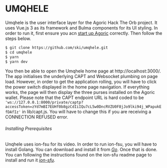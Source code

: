 # UMQHELE


Umqhele is the user interface layer for the Agoric Hack The Orb project. It uses Vue.js 3 as its framework and Bulma components for its UI styling. In order to run it, first ensure you acn [start up Agoric][gs] correctly. Then follow the steps below.
```bash
$ git clone https://github.com/ski/umqhele.git
$ cd umqhele
$ yarn
$ yarn dev
```
You then be able to open the Umqhele home page at http://localhost:3000/. The app initialises the underlying CAPT and Websocket plumbing on page load. However, in order to get the application rolling, you will have to click the power switch displayed in the home page navigation. If everything works, the page will then display the three purses installed on the Agoric wallet. Please note that the CAPT endpoint URL is hard coded to be ``` 'ws://127.0.0.1:8000/private/captp?accessToken=zYd7mBI7EUHf0b8gzCdIiIQu7cL5w0DncRVZU0F8jJo9lki94j_WPapukEfDAfIz' ``` in lib/capt.js. You will have to change this if you are receiving a CONNECTION REFUSED error. 

[gs]: https://agoric.com/documentation/getting-started/start-a-project.html

###### Installing Prerequisites
Unqhele uses ion-fsu for its video. In order to run ion-fsu, you will have to install Golang. You can download and install it from *[Go](https://golang.org/doc/install)*. Once that is done. You can following the instructions found on the ion-sfu readme page to install and run it *[ion-sfu](https://github.com/pion/ion-sfu)*.
